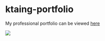 # ktaing-portfolio

My professional portfolio can be viewed [here](https://kristinataing.herokuapp.com/)

![](client/dist/images/demo.gif)